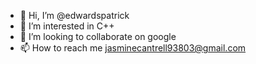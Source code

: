 - 👋 Hi, I’m @edwardspatrick
- 👀 I’m interested in C++
- 💞️ I’m looking to collaborate on google
- 📫 How to reach me jasminecantrell93803@gmail.com

<!---
edwardspatrick/edwardspatrick is a ✨ special ✨ repository because its `README.md` (this file) appears on your GitHub profile.
You can click the Preview link to take a look at your changes.
--->
